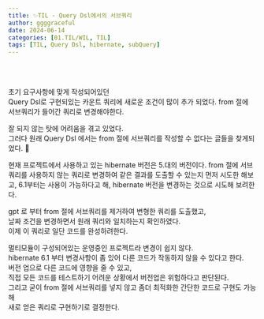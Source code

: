 ```yaml
---
title: ✨TIL - Query Dsl에서의 서브쿼리
author: ggggraceful
date: 2024-06-14
categories: [01.TIL/WIL, TIL]
tags: [TIL, Query Dsl, hibernate, subQuery]
---
```



<br/>
<br/>

초기 요구사항에 맞게 작성되어있던   
Query Dsl로 구현되있는 카운트 쿼리에 새로운 조건이 많이 추가 되었다.
from 절에 서브쿼리가 들어간 쿼리로 변경해야한다.

잘 되지 않는 탓에 어려움을 겪고 있었다.  
그러다 원래 Query Dsl 에서는 from 절에 서브쿼리를 작성할 수 없다는 글들을 찾게되었다. 🫢  

현재 프로젝트에서 사용하고 있는 hibernate 버전은 5.대의 버전이다.
from 절에 서브쿼리를 사용하지 않는 쿼리로 변경하여 같은 결과를 도출할 수 있는지 먼저 시도한 해보고,
6.1부터는 사용이 가능하다고 해, hibernate 버전을 변경하는 것으로 시도해 보려한다.  

gpt 로 부터 from 절에 서브쿼리를 제거하여 변형한 쿼리를 도출했고,  
날짜 조건을 변경하면서 원래 쿼리와 일치하는지 확인하였다.  
이제 이 쿼리로 일단 코드를 완성하려한다.   

멀티모듈이 구성되어있는 운영중인 프로젝트라 변경이 쉽지 않다.  
hibernate 6.1 부터 변경사항이 좀 있어 다른 코드가 작동하지 않을 수 있다고 한다.  
버전 업으로 다른 코드에 영향을 줄 수 있고,  
직접 모든 코드를 테스트하기 어려운 상황에서 버전업은 위험하다고 판단된다.  
그리고 굳이 from 절에 서브쿼리를 넣지 않고 좀더 최적화한 간단한 코드로 구현도 가능해  
새로 얻은 쿼리로 구현하기로 결정한다.  

<br/>
<br/>


